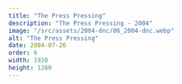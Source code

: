 ```yaml
---
title: "The Press Pressing"
description: "The Press Pressing - 2004"
image: "/src/assets/2004-dnc/06_2004-dnc.webp"
alt: "The Press Pressing"
date: 2004-07-26
order: 6
width: 1920
height: 1280
---
```

